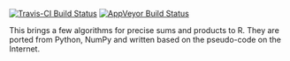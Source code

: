 [![Travis-CI Build Status](https://travis-ci.org/nlmixrdevelopment/PreciseSums.svg?branch=master)](https://travis-ci.org/nlmixrdevelopment/PreciseSums)
[![AppVeyor Build Status](https://ci.appveyor.com/api/projects/status/github/mattfidler/PreciseSums-a9wpj?branch=master&svg=true)](https://ci.appveyor.com/project/mattfidler/PreciseSums-a9wpj)

This brings a few algorithms for precise sums and products to R.  They
are ported from Python, NumPy and written based on the pseudo-code on
the Internet.
